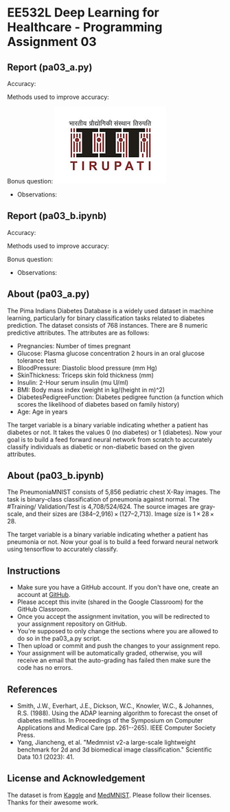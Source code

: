 # EE532L Deep Learning for Healthcare - Programming Assignment 03

## Report (pa03_a.py)
Accuracy: 

Methods used to improve accuracy:

Bonus question:
![fig](assets/logo.png)
 - Observations:

## Report (pa03_b.ipynb)
Accuracy: 

Methods used to improve accuracy:

Bonus question:
 - Observations:

## About (pa03_a.py)
The Pima Indians Diabetes Database is a widely used dataset in machine learning, particularly for binary classification tasks related to diabetes prediction. The dataset consists of 768 instances. There are 8 numeric predictive attributes. The attributes are as follows:
 - Pregnancies: Number of times pregnant
 - Glucose: Plasma glucose concentration 2 hours in an oral glucose tolerance test
 - BloodPressure: Diastolic blood pressure (mm Hg)
 - SkinThickness: Triceps skin fold thickness (mm)
 - Insulin: 2-Hour serum insulin (mu U/ml)
 - BMI: Body mass index (weight in kg/(height in m)^2)
 - DiabetesPedigreeFunction: Diabetes pedigree function (a function which scores the likelihood of diabetes based on family history)
 - Age: Age in years

The target variable is a binary variable indicating whether a patient has diabetes or not. It takes the values 0 (no diabetes) or 1 (diabetes). Now your goal is to build a feed forward neural network from scratch to accurately classify individuals as diabetic or non-diabetic based on the given attributes.

## About (pa03_b.ipynb)
The PneumoniaMNIST consists of 5,856 pediatric chest X-Ray images. The task is binary-class classification of pneumonia against normal. The #Training/ Validation/Test is 4,708/524/624. The source images are gray-scale, and their sizes are (384–2,916) × (127–2,713). Image size is 1 × 28 × 28.

The target variable is a binary variable indicating whether a patient has pneumonia or not. Now your goal is to build a feed forward neural network using tensorflow to accurately classify.

## Instructions
  - Make sure you have a GitHub account. If you don't have one, create an account at [GitHub](https://github.com/).
  - Please accept this invite (shared in the Google Classroom) for the GitHub Classroom.
  - Once you accept the assignment invitation, you will be redirected to your assignment repository on GitHub.
  - You're supposed to only change the sections where you are allowed to do so in the pa03_a.py script.
  - Then upload or commit and push the changes to your assignment repo.
  - Your assignment will be automatically graded, otherwise, you will receive an email that the auto-grading has failed then make sure the code has no errors.

## References
- Smith, J.W., Everhart, J.E., Dickson, W.C., Knowler, W.C., & Johannes, R.S. (1988). Using the ADAP learning algorithm to forecast the onset of diabetes mellitus. In Proceedings of the Symposium on Computer Applications and Medical Care (pp. 261--265). IEEE Computer Society Press.
- Yang, Jiancheng, et al. "Medmnist v2-a large-scale lightweight benchmark for 2d and 3d biomedical image classification." Scientific Data 10.1 (2023): 41.


## License and Acknowledgement
The dataset is from [Kaggle](https://www.kaggle.com/datasets/uciml/pima-indians-diabetes-database/data?select=diabetes.csv) and [MedMNIST](https://medmnist.com/). Please follow their licenses. Thanks for their awesome work.

